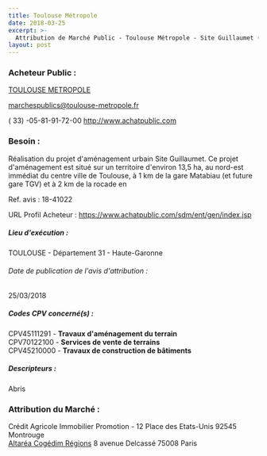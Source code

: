```yaml
---
title: Toulouse Métropole
date: 2018-03-25
excerpt: >-
  Attribution de Marché Public - Toulouse Métropole - Site Guillaumet (ex CEAT de Jolimont) - Concession d'Aménagement
layout: post
---
```


### Acheteur Public : 
<a href="/acheteur-33/siren-243100518"> TOULOUSE METROPOLE</a><br/>



marchespublics@toulouse-metropole.fr

( 33) -05-81-91-72-00
http://www.achatpublic.com
### Besoin :

Réalisation du projet d'aménagement urbain Site Guillaumet. Ce projet d'aménagement est situé sur un territoire d'environ 13,5 ha, au nord-est immédiat du centre ville de Toulouse, à 1 km de la gare Matabiau (et future gare TGV) et à 2 km de la rocade en

Ref. avis : 18-41022

URL Profil Acheteur : https://www.achatpublic.com/sdm/ent/gen/index.jsp

##### Lieu d'exécution :

TOULOUSE - Département 31 - Haute-Garonne

###### Date de publication de l'avis d'attribution : 
25/03/2018

##### Codes CPV concerné(s) :
CPV45111291 - **Travaux d'aménagement du terrain** <br/>
CPV70122100 - **Services de vente de terrains** <br/>
CPV45210000 - **Travaux de construction de bâtiments** <br/>

##### Descripteurs :
Abris <br/>

### Attribution du Marché :
Crédit Agricole Immobilier Promotion - 12 Place des Etats-Unis 92545 Montrouge <br/>
<a href="/entreprise-270/siren-810847905"> Altaréa Cogédim Régions</a>    8 avenue Delcassé 75008 Paris <br/>
